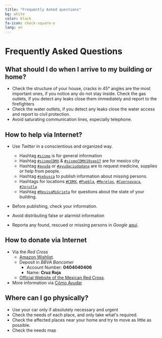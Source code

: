 ```yaml
---
title: "Frequently Asked questions"
bg: white
color: black
fa-icon: check-square-o
lang: en
---
```


# Frequently Asked Questions

## What should I do when I arrive to my building or home?

* Check the structure of your house, cracks in 45° angles are the most
  important ones, if you notice any do not stay inside. Check the gas
  outlets, if you detect any leaks close them immediately and report
  to the firefighters
* Check the water outlets, if you detect any leaks close the water
  access and report to civil protection.
* Avoid saturating communication lines, especially telephone.

## How to help via Internet?

* Use *Twitter* in a conscientious and organized way.
  * Hashtag [```#sismo```](https://twitter.com/search?f=tweets&vertical=news&q=%23sismo&src=typd) is for general information
  * Hashtag [```#sismoCDMX```](https://twitter.com/search?f=tweets&vertical=news&q=%23sismoCDMX&src=typd) & [```#sismoCDMX19sep17```](https://twitter.com/search?f=tweets&vertical=default&q=%23SismoCDMX19sep17&src=tyah) are for mexico city
  * Hashtag [```#ayuda```](https://twitter.com/search?f=tweets&vertical=news&q=%23ayuda&src=typd) or [```#ayudaciudadana```](https://twitter.com/search?f=tweets&vertical=news&q=%23ayudaciudadana&src=typd) are to request medicine, supplies or help from people.
  * Hashtag [```#sebusca```](https://twitter.com/search?f=tweets&vertical=news&q=%23sebusca&src=typd) to publish information about missing persons.
  * Hashtags for locations [```#CDMX```](https://twitter.com/search?f=tweets&vertical=news&q=%23CDMX&src=typd), [```#Puebla```](https://twitter.com/search?f=tweets&vertical=news&q=%23Puebla&src=typd), [```#Morelos```](https://twitter.com/search?f=tweets&vertical=news&q=%23Morelos&src=typd), [```#Cuernavaca```](https://twitter.com/search?f=tweets&vertical=news&q=%23Cuernavaca&src=typd), [```#Jojutla```](https://twitter.com/search?f=tweets&vertical=news&q=%23Jojutla&src=typd)
  * Hashtag [```#RevisaMiGrieta```](https://twitter.com/hashtag/revisamigrieta?f=tweets&vertical=default&src=hash) for questions about the state of your building.

* Before publishing, check your information.
* Avoid distributing false or alarmist information
* Reporta any found, rescued or missing persons in *Google* [aquí](https://google.org/personfinder/2017-puebla-mexico-earthquake).

## How to donate via Internet

* Via the *Red Cross*
  * [Amazon Wishlist](https://www.amazon.com.mx/b?ie=UTF8&node=17290014011&pf_rd_p=f0aeab75-03f7-49aa-8b87-a4c78e1f0f04&pf_rd_r=KXBQ43PEH4BHKGESGQPZ).
  * Deposit in *BBVA Bancomer*
    * Account Number: **0404040406**
    * Name: **Cruz Roja**
  * [Official Website of the Mexican Red Cross](https://www.cruzrojamexicana.org.mx/).
* More information via [Cómo Ayudar](http://comoayudar.mx/)

## Where can I go physically?

* Use your car only if absolutely necessary and urgent
* Check the needs of each place, and only take what's required.
* Check the affected places near your home and try to move as little as
  possible.
* Check the needs map
